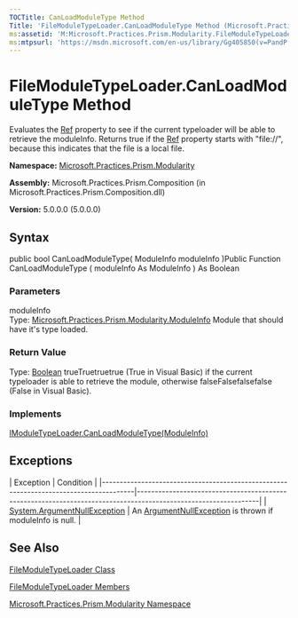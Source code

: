 ```yaml
---
TOCTitle: CanLoadModuleType Method
Title: 'FileModuleTypeLoader.CanLoadModuleType Method (Microsoft.Practices.Prism.Modularity)'
ms:assetid: 'M:Microsoft.Practices.Prism.Modularity.FileModuleTypeLoader.CanLoadModuleType(Microsoft.Practices.Prism.Modularity.ModuleInfo)'
ms:mtpsurl: 'https://msdn.microsoft.com/en-us/library/Gg405850(v=PandP.50)'
---
```



# FileModuleTypeLoader.CanLoadModuleType Method

Evaluates the [Ref](https://msdn.microsoft.com/library/microsoft.practices.prism.modularity.moduleinfo.ref) property to see if the current typeloader will be able to retrieve the moduleInfo. Returns true if the [Ref](https://msdn.microsoft.com/library/microsoft.practices.prism.modularity.moduleinfo.ref) property starts with "file://", because this indicates that the file is a local file.

**Namespace:** [Microsoft.Practices.Prism.Modularity](https://msdn.microsoft.com/library/microsoft.practices.prism.modularity)
**Assembly:** Microsoft.Practices.Prism.Composition (in Microsoft.Practices.Prism.Composition.dll)

**Version:** 5.0.0.0 (5.0.0.0)

## Syntax

public bool CanLoadModuleType( ModuleInfo moduleInfo )Public Function CanLoadModuleType ( moduleInfo As ModuleInfo ) As Boolean

### Parameters

moduleInfo  
Type: [Microsoft.Practices.Prism.Modularity.ModuleInfo](https://msdn.microsoft.com/library/microsoft.practices.prism.modularity.moduleinfo)
Module that should have it's type loaded.

### Return Value

Type: [Boolean](http://msdn.microsoft.com/en-us/library/a28wyd50)
trueTruetruetrue (True in Visual Basic) if the current typeloader is able to retrieve the module, otherwise falseFalsefalsefalse (False in Visual Basic).
### Implements

[IModuleTypeLoader.CanLoadModuleType(ModuleInfo)](https://msdn.microsoft.com/library/microsoft.practices.prism.modularity.imoduletypeloader.canloadmoduletype(microsoft.practices.prism.modularity.moduleinfo))

## Exceptions

<span id="exceptionsToggle"></span>
| Exception                                                                             | Condition                                                                                                      |
|---------------------------------------------------------------------------------------|----------------------------------------------------------------------------------------------------------------|
| [System.ArgumentNullException](http://msdn.microsoft.com/en-us/library/27426hcy) | An [ArgumentNullException](http://msdn.microsoft.com/en-us/library/27426hcy) is thrown if moduleInfo is null. |

## See Also

[FileModuleTypeLoader Class](https://msdn.microsoft.com/library/microsoft.practices.prism.modularity.filemoduletypeloader)

[FileModuleTypeLoader Members](https://msdn.microsoft.com/allmembers.t:microsoft.practices.prism.modularity.filemoduletypeloader)

[Microsoft.Practices.Prism.Modularity Namespace](https://msdn.microsoft.com/library/microsoft.practices.prism.modularity)
